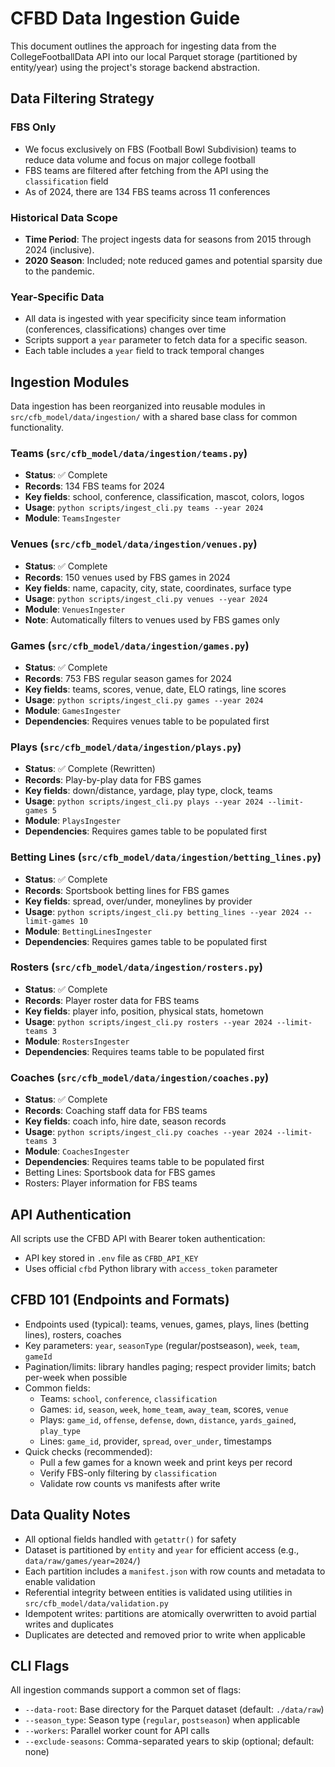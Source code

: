 # CFBD Data Ingestion Guide

This document outlines the approach for ingesting data from the CollegeFootballData API into our
local Parquet storage (partitioned by entity/year) using the project's storage backend abstraction.

## Data Filtering Strategy

### FBS Only

- We focus exclusively on FBS (Football Bowl Subdivision) teams to reduce data volume and focus on
  major college football
- FBS teams are filtered after fetching from the API using the `classification` field
- As of 2024, there are 134 FBS teams across 11 conferences

### Historical Data Scope

- **Time Period**: The project ingests data for seasons from 2015 through 2024 (inclusive).
- **2020 Season**: Included; note reduced games and potential sparsity due to the pandemic.

### Year-Specific Data

- All data is ingested with year specificity since team information (conferences, classifications)
  changes over time
- Scripts support a `year` parameter to fetch data for a specific season.
- Each table includes a `year` field to track temporal changes

## Ingestion Modules

Data ingestion has been reorganized into reusable modules in `src/cfb_model/data/ingestion/` with a
shared base class for common functionality.

### Teams (`src/cfb_model/data/ingestion/teams.py`)

- **Status**: ✅ Complete
- **Records**: 134 FBS teams for 2024
- **Key fields**: school, conference, classification, mascot, colors, logos
- **Usage**: `python scripts/ingest_cli.py teams --year 2024`
- **Module**: `TeamsIngester`

### Venues (`src/cfb_model/data/ingestion/venues.py`)

- **Status**: ✅ Complete
- **Records**: 150 venues used by FBS games in 2024
- **Key fields**: name, capacity, city, state, coordinates, surface type
- **Usage**: `python scripts/ingest_cli.py venues --year 2024`
- **Module**: `VenuesIngester`
- **Note**: Automatically filters to venues used by FBS games only

### Games (`src/cfb_model/data/ingestion/games.py`)

- **Status**: ✅ Complete
- **Records**: 753 FBS regular season games for 2024
- **Key fields**: teams, scores, venue, date, ELO ratings, line scores
- **Usage**: `python scripts/ingest_cli.py games --year 2024`
- **Module**: `GamesIngester`
- **Dependencies**: Requires venues table to be populated first

### Plays (`src/cfb_model/data/ingestion/plays.py`)

- **Status**: ✅ Complete (Rewritten)
- **Records**: Play-by-play data for FBS games
- **Key fields**: down/distance, yardage, play type, clock, teams
- **Usage**: `python scripts/ingest_cli.py plays --year 2024 --limit-games 5`
- **Module**: `PlaysIngester`
- **Dependencies**: Requires games table to be populated first

### Betting Lines (`src/cfb_model/data/ingestion/betting_lines.py`)

- **Status**: ✅ Complete
- **Records**: Sportsbook betting lines for FBS games
- **Key fields**: spread, over/under, moneylines by provider
- **Usage**: `python scripts/ingest_cli.py betting_lines --year 2024 --limit-games 10`
- **Module**: `BettingLinesIngester`
- **Dependencies**: Requires games table to be populated first

### Rosters (`src/cfb_model/data/ingestion/rosters.py`)

- **Status**: ✅ Complete
- **Records**: Player roster data for FBS teams
- **Key fields**: player info, position, physical stats, hometown
- **Usage**: `python scripts/ingest_cli.py rosters --year 2024 --limit-teams 3`
- **Module**: `RostersIngester`
- **Dependencies**: Requires teams table to be populated first

### Coaches (`src/cfb_model/data/ingestion/coaches.py`)

- **Status**: ✅ Complete
- **Records**: Coaching staff data for FBS teams
- **Key fields**: coach info, hire date, season records
- **Usage**: `python scripts/ingest_cli.py coaches --year 2024 --limit-teams 3`
- **Module**: `CoachesIngester`
- **Dependencies**: Requires teams table to be populated first
- Betting Lines: Sportsbook data for FBS games
- Rosters: Player information for FBS teams

## API Authentication

All scripts use the CFBD API with Bearer token authentication:

- API key stored in `.env` file as `CFBD_API_KEY`
- Uses official `cfbd` Python library with `access_token` parameter

## CFBD 101 (Endpoints and Formats)

- Endpoints used (typical): teams, venues, games, plays, lines (betting lines), rosters, coaches
- Key parameters: `year`, `seasonType` (regular/postseason), `week`, `team`, `gameId`
- Pagination/limits: library handles paging; respect provider limits; batch per-week when possible
- Common fields:
  - Teams: `school`, `conference`, `classification`
  - Games: `id`, `season`, `week`, `home_team`, `away_team`, scores, `venue`
  - Plays: `game_id`, `offense`, `defense`, `down`, `distance`, `yards_gained`, `play_type`
  - Lines: `game_id`, provider, `spread`, `over_under`, timestamps
- Quick checks (recommended):
  - Pull a few games for a known week and print keys per record
  - Verify FBS-only filtering by `classification`
  - Validate row counts vs manifests after write

## Data Quality Notes

- All optional fields handled with `getattr()` for safety
- Dataset is partitioned by `entity` and `year` for efficient access (e.g., `data/raw/games/year=2024/`)
- Each partition includes a `manifest.json` with row counts and metadata to enable validation
- Referential integrity between entities is validated using utilities in `src/cfb_model/data/validation.py`
- Idempotent writes: partitions are atomically overwritten to avoid partial writes and duplicates
- Duplicates are detected and removed prior to write when applicable

## CLI Flags

All ingestion commands support a common set of flags:

- `--data-root`: Base directory for the Parquet dataset (default: `./data/raw`)
- `--season_type`: Season type (`regular`, `postseason`) when applicable
- `--workers`: Parallel worker count for API calls
- `--exclude-seasons`: Comma-separated years to skip (optional; default: none)
